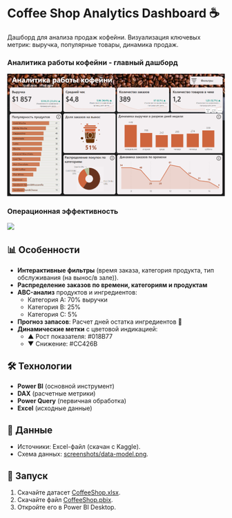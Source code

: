 # Coffee Shop Analytics Dashboard ☕


Дашборд для анализа продаж кофейни. Визуализация ключевых метрик: выручка, популярные товары, динамика продаж.


### Аналитика работы кофейни - главный дашборд
<img src="screenshots/coffe-shop-analytics.png" width="600">

### Операционная эффективность
<img src="screenshots/сoffee-shop-performance.png" width="600">


## 📊 Особенности
- **Интерактивные фильтры** (время заказа, категория продукта, тип обслуживания (на вынос/в зале)).
-	**Распределение заказов по времени, категориям и продуктам**
- **ABC-анализ** продуктов и ингредиентов:
  - Категория A: 70% выручки
  - Категория B: 25% 
  - Категория C: 5%
- **Прогноз запасов**: Расчет дней остатка ингредиентов 📆
- **Динамические метки** с цветовой индикацией:
  - ▲ Рост показателя: #018B77
  - ▼ Снижение: #CC426B

## 🛠 Технологии
- **Power BI** (основной инструмент)
- **DAX** (расчетные метрики)
- **Power Query** (первичная обработка)
- **Excel** (исходные данные)

## 📂 Данные
- Источники: Excel-файл (скачан с Kaggle).
- Схема данных: [screenshots/data-model.png]([screenshots/data-model.png).

## 🚀 Запуск
1. Скачайте датасет [CoffeeShop.xlsx](data/CoffeeShop.xlsx). 
2. Скачайте файл [CoffeeShop.pbix](powerbi/CoffeeShop.pbix).
2. Откройте его в Power BI Desktop.
